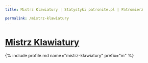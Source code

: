 ```yaml
---
title: Mistrz Klawiatury | Statystyki patronite.pl | Patromierz

permalink: /mistrz-klawiatury
---
```


# [Mistrz Klawiatury](https://patronite.pl/mistrz-klawiatury)

{% include profile.md name="mistrz-klawiatury" prefix="m" %}
